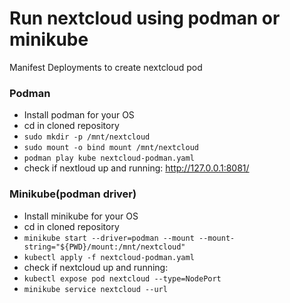 # Run nextcloud using podman or minikube
Manifest Deployments to create nextcloud pod

### Podman
- Install podman for your OS
- cd in cloned repository
- ```sudo mkdir -p /mnt/nextcloud```
- ```sudo mount -o bind mount /mnt/nextcloud```
- ```podman play kube nextcloud-podman.yaml```
- check if nextloud up and running: http://127.0.0.1:8081/

### Minikube(podman driver)
- Install minikube for your OS
- cd in cloned repository
- ```minikube start --driver=podman --mount --mount-string="${PWD}/mount:/mnt/nextcloud"```
- ```kubectl apply -f nextcloud-podman.yaml```
- check if nextcloud up and running:
- ```kubectl expose pod nextcloud --type=NodePort```
- ```minikube service nextcloud --url```
